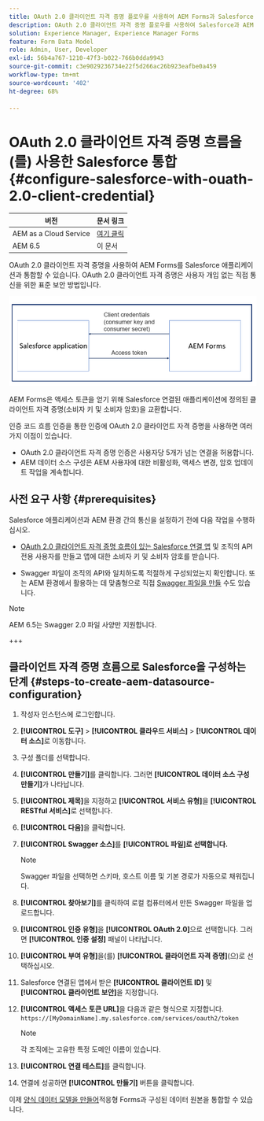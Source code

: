 ```yaml
---
title: OAuth 2.0 클라이언트 자격 증명 플로우를 사용하여 AEM Forms과 Salesforce 통합
description: OAuth 2.0 클라이언트 자격 증명 플로우를 사용하여 Salesforce과 AEM Forms을 통합하는 단계
solution: Experience Manager, Experience Manager Forms
feature: Form Data Model
role: Admin, User, Developer
exl-id: 56b4a767-1210-47f3-b022-766b0dda9943
source-git-commit: c3e9029236734e22f5d266ac26b923eafbe0a459
workflow-type: tm+mt
source-wordcount: '402'
ht-degree: 68%

---
```


# OAuth 2.0 클라이언트 자격 증명 흐름을(를) 사용한 Salesforce 통합 {#configure-salesforce-with-ouath-2.0-client-credential}

| 버전 | 문서 링크 |
| -------- | ---------------------------- |
| AEM as a Cloud Service | [여기 클릭](https://experienceleague.adobe.com/docs/experience-manager-cloud-service/content/forms/integrate/use-form-data-model/oauth2-client-credentials-flow-for-server-to-server-integration.html?lang=ko-KR) |
| AEM 6.5 | 이 문서 |

OAuth 2.0 클라이언트 자격 증명을 사용하여 AEM Forms를 Salesforce 애플리케이션과 통합할 수 있습니다. OAuth 2.0 클라이언트 자격 증명은 사용자 개입 없는 직접 통신을 위한 표준 보안 방법입니다.

![AEM Forms과 Salesforce 응용 프로그램 간의 통신을 설정하는 동안 워크플로우가 발생했습니다](/help/forms/using/assets/salesforce-workflow.png)

AEM Forms은 액세스 토큰을 얻기 위해 Salesforce 연결된 애플리케이션에 정의된 클라이언트 자격 증명(소비자 키 및 소비자 암호)을 교환합니다.

인증 코드 흐름 인증을 통한 인증에 OAuth 2.0 클라이언트 자격 증명을 사용하면 여러 가지 이점이 있습니다.

* OAuth 2.0 클라이언트 자격 증명 인증은 사용자당 5개가 넘는 연결을 허용합니다.
* AEM 데이터 소스 구성은 AEM 사용자에 대한 비활성화, 액세스 변경, 암호 업데이트 작업을 계속합니다.

## 사전 요구 사항 {#prerequisites}

Salesforce 애플리케이션과 AEM 환경 간의 통신을 설정하기 전에 다음 작업을 수행하십시오.

* [OAuth 2.0 클라이언트 자격 증명 흐름이 있는 Salesforce 연결 앱](https://help.salesforce.com/s/articleView?id=sf.connected_app_client_credentials_setup.htm&amp;type=5) 및 조직의 API 전용 사용자를 만들고 앱에 대한 소비자 키 및 소비자 암호를 받습니다.

* Swagger 파일이 조직의 API와 일치하도록 적절하게 구성되었는지 확인합니다. 또는 AEM 환경에서 활용하는 데 맞춤형으로 직접 [Swagger 파일을 만들](https://experienceleague.adobe.com/docs/experience-manager-learn/cloud-service/forms/integrate-with-salesforce/describe-rest-api.html?lang=ko) 수도 있습니다.
>[!NOTE]
>
> AEM 6.5는 Swagger 2.0 파일 사양만 지원합니다.

+++

## 클라이언트 자격 증명 흐름으로 Salesforce을 구성하는 단계 {#steps-to-create-aem-datasource-configuration}

1. 작성자 인스턴스에 로그인합니다.
1. **[!UICONTROL 도구]** > **[!UICONTROL 클라우드 서비스]** > **[!UICONTROL 데이터 소스]**&#x200B;로 이동합니다.
1. 구성 폴더를 선택합니다.
1. **[!UICONTROL 만들기]**&#x200B;를 클릭합니다. 그러면 **[!UICONTROL 데이터 소스 구성 만들기]**&#x200B;가 나타납니다.
1. **[!UICONTROL 제목]**&#x200B;을 지정하고 **[!UICONTROL 서비스 유형]**&#x200B;을 **[!UICONTROL RESTful 서비스]**&#x200B;로 선택합니다.
1. **[!UICONTROL 다음]**&#x200B;을 클릭합니다.
1. **[!UICONTROL Swagger 소스]**&#x200B;를 **[!UICONTROL 파일]로 선택합니다.**
   >[!NOTE]
   >
   > Swagger 파일을 선택하면 스키마, 호스트 이름 및 기본 경로가 자동으로 채워집니다.

1. **[!UICONTROL 찾아보기]**&#x200B;를 클릭하여 로컬 컴퓨터에서 만든 Swagger 파일을 업로드합니다.
1. **[!UICONTROL 인증 유형]**&#x200B;을 **[!UICONTROL OAuth 2.0]**&#x200B;으로 선택합니다. 그러면 **[!UICONTROL 인증 설정]** 패널이 나타납니다.
1. **[!UICONTROL 부여 유형]**&#x200B;을(를) **[!UICONTROL 클라이언트 자격 증명]**(으)로 선택하십시오.
1. Salesforce 연결된 앱에서 받은 **[!UICONTROL 클라이언트 ID]** 및 **[!UICONTROL 클라이언트 보안]**&#x200B;을 지정합니다.
1. **[!UICONTROL 액세스 토큰 URL]**&#x200B;을 다음과 같은 형식으로 지정합니다.
   `https://[MyDomainName].my.salesforce.com/services/oauth2/token`

   >[!NOTE]
   >
   > 각 조직에는 고유한 특정 도메인 이름이 있습니다.

1. **[!UICONTROL 연결 테스트]**&#x200B;를 클릭합니다.
1. 연결에 성공하면 **[!UICONTROL 만들기]** 버튼을 클릭합니다.

이제 [양식 데이터 모델을 만들어](https://experienceleague.adobe.com/docs/experience-manager-65-lts/forms/form-data-model/create-form-data-models.html?lang=en)적응형 Forms과 구성된 데이터 원본을 통합할 수 있습니다.

